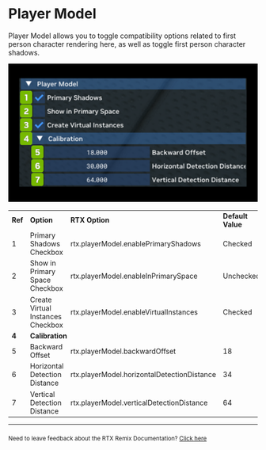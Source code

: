 # Player Model

Player Model allows you to toggle compatibility options related to first person character rendering here, as well as toggle first person character shadows.


![PlayerModel](../data/images/rtxremix_021.PNG)

<table>
  <tr>
   <td><strong>Ref</strong>
   </td>
   <td><strong>Option</strong>
   </td>
   <td><strong>RTX Option</strong>
   </td>
   <td><strong>Default Value</strong>
   </td>
   <td><strong>Description</strong>
   </td>
  </tr>
  <tr>
   <td>1
   </td>
   <td>Primary Shadows Checkbox
   </td>
   <td>rtx.playerModel.enablePrimaryShadows
   </td>
   <td>Checked
   </td>
   <td><!--- Needs Description --->
   </td>
  </tr>
  <tr>
   <td>2
   </td>
   <td>Show in Primary Space Checkbox
   </td>
   <td>rtx.playerModel.enableInPrimarySpace
   </td>
   <td>Unchecked
   </td>
   <td><!--- Needs Description --->
   </td>
  </tr>
  <tr>
   <td>3
   </td>
   <td>Create Virtual Instances Checkbox
   </td>
   <td>rtx.playerModel.enableVirtualInstances
   </td>
   <td>Checked
   </td>
   <td><!--- Needs Description --->
   </td>
  </tr>
  <tr>
   <td><strong>4</strong>
   </td>
   <td colspan="3" ><strong>Calibration</strong>
   </td>
   <td><!--- Needs Description --->
   </td>
  </tr>
  <tr>
   <td>5
   </td>
   <td>Backward Offset
   </td>
   <td>rtx.playerModel.backwardOffset
   </td>
   <td>18
   </td>
   <td><!--- Needs Description --->
   </td>
  </tr>
  <tr>
   <td>6
   </td>
   <td>Horizontal Detection Distance
   </td>
   <td>rtx.playerModel.horizontalDetectionDistance
   </td>
   <td>34
   </td>
   <td><!--- Needs Description --->
   </td>
  </tr>
  <tr>
   <td>7
   </td>
   <td>Vertical Detection Distance
   </td>
   <td>rtx.playerModel.verticalDetectionDistance
   </td>
   <td>64
   </td>
   <td><!--- Needs Description --->
   </td>
  </tr>
</table>

***
<sub> Need to leave feedback about the RTX Remix Documentation?  [Click here](https://docs.google.com/forms/d/1vym6SgptS4QJvp6ZKTN8Mu9yfd5yQc76B3KHIl-n4DQ/prefill) <sub>